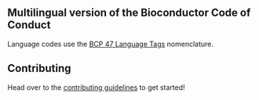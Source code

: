 ## Multilingual version of the Bioconductor Code of Conduct

Language codes use the [BCP 47 Language Tags](https://www.techonthenet.com/js/language_tags.php) nomenclature.

## Contributing

Head over to the [contributing guidelines](https://bioconductor.github.io/bioc_coc_multilingual/contribute.html) to get started!
